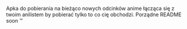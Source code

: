 Apka do pobierania na bieżąco nowych odcinków anime łącząca się z twoim anilistem by pobierać tylko to co cię obchodzi.
Porządne README soon :tm:
